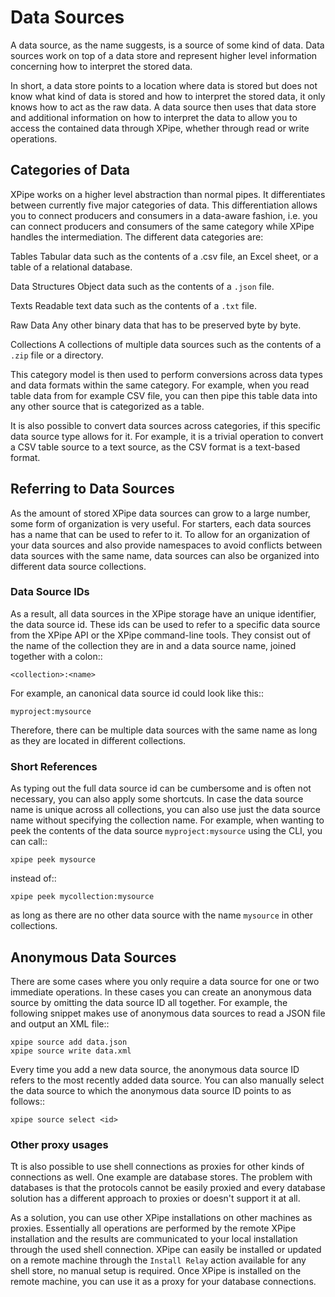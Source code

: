 # Data Sources

A data source, as the name suggests, is a source of some kind of data.
Data sources work on top of a data store and represent
higher level information concerning how to interpret the stored data.

In short, a data store points to a location where data is stored
but does not know what kind of data is stored and how to interpret the stored data,
it only knows how to act as the raw data.
A data source then uses that data store and additional information on how to interpret the data
to allow you to access the contained data through XPipe, whether through read or write operations.

## Categories of Data

XPipe works on a higher level abstraction than normal pipes.
It differentiates between currently five major categories of data.
This differentiation allows you to connect producers and consumers in a data-aware fashion,
i.e. you can connect producers and consumers of the same category while XPipe handles the intermediation.
The different data categories are:

Tables
    Tabular data such as the contents of a .csv file, an Excel sheet, or a table of a relational database.

Data Structures
    Object data such as the contents of a ``.json`` file.

Texts
    Readable text data such as the contents of a ``.txt`` file.

Raw Data
    Any other binary data that has to be preserved byte by byte.

Collections
    A collections of multiple data sources such as the contents of a ``.zip`` file or a directory.

This category model is then used to perform conversions across data types and data formats within the same category.
For example, when you read table data from for example CSV file,
you can then pipe this table data into any other source that is categorized as a table.

It is also possible to convert data sources across categories, if this specific data source type allows for it.
For example, it is a trivial operation to convert a CSV table
source to a text source, as the CSV format is a text-based format.

## Referring to Data Sources

As the amount of stored XPipe data sources can grow to a large number, some form of organization is very useful.
For starters, each data sources has a name that can be used to refer to it.
To allow for an organization of your data sources and also provide
namespaces to avoid conflicts between data sources with the same name,
data sources can also be organized into different data source collections.

### Data Source IDs

As a result, all data sources in the XPipe storage have an unique identifier, the data source id.
These ids can be used to refer to a specific data source from the XPipe API or the XPipe command-line tools.
They consist out of the name of the collection they are in and a data source name, joined together with a colon::

    <collection>:<name>

For example, an canonical data source id could look like this::

    myproject:mysource

Therefore, there can be multiple data sources with the same name as long as they are located in different collections.

### Short References

As typing out the full data source id can be cumbersome and is often not necessary, you can also apply some shortcuts.
In case the data source name is unique across all collections, you can also use
just the data source name without specifying the collection name.
For example, when wanting to peek the contents of the data source `myproject:mysource` using the CLI,
you can call::

    xpipe peek mysource

instead of::

    xpipe peek mycollection:mysource

as long as there are no other data source with the name `mysource` in other collections.

Anonymous Data Sources
----------------------

There are some cases where you only require a data source for one or two immediate operations.
In these cases you can create an anonymous data source by omitting the data source ID all together.
For example, the following snippet makes use of anonymous data sources to read a JSON file and output an XML file::

    xpipe source add data.json
    xpipe source write data.xml

Every time you add a new data source, the anonymous data source ID
refers to the most recently added data source.
You can also manually select the data source to which the anonymous data source ID points to as follows::

    xpipe source select <id>


### Other proxy usages

Tt is also possible to use shell connections
as proxies for other kinds of connections as well. One example are database stores. The
problem with databases is that the protocols cannot be easily proxied
and every database solution has a different approach to proxies or
doesn\'t support it at all.

As a solution, you can use other XPipe installations on other machines
as proxies. Essentially all operations are performed by the remote
XPipe installation and the results are communicated to your local
installation through the used shell connection. XPipe can easily be
installed or updated on a remote machine through the `Install Relay`
action available for any shell store, no manual setup is required. Once
XPipe is installed on the remote machine, you can use it as a proxy for
your database connections.
